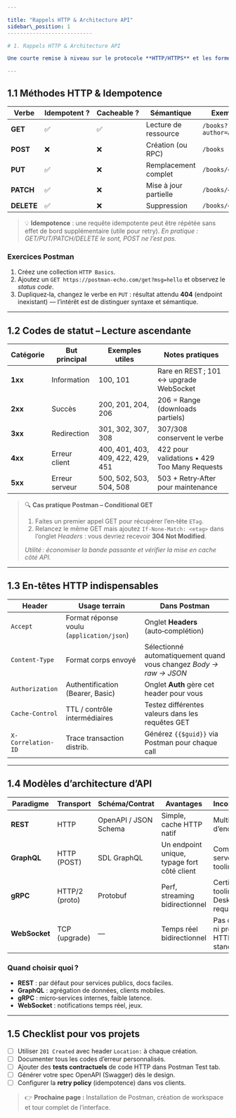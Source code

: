 ```yaml
---

title: "Rappels HTTP & Architecture API"
sidebar\_position: 1
---------------------------

# 1. Rappels HTTP & Architecture API

Une courte remise à niveau sur le protocole **HTTP/HTTPS** et les formes d’API modernes : indispensable avant d’ouvrir Postman.

---
```


## 1.1 Méthodes HTTP & Idempotence

| Verbe      | Idempotent ? | Cacheable ? | Sémantique            | Exemple                |
| ---------- | ------------ | ----------- | --------------------- | ---------------------- |
| **GET**    | ✅            | ✅           | Lecture de ressource  | `/books?author=Asimov` |
| **POST**   | ❌            | ❌           | Création (ou RPC)     | `/books`               |
| **PUT**    | ✅            | ❌           | Remplacement complet  | `/books/42`            |
| **PATCH**  | ✅            | ❌           | Mise à jour partielle | `/books/42`            |
| **DELETE** | ✅            | ❌           | Suppression           | `/books/42`            |

> 💡 **Idempotence** : une requête idempotente peut être répétée sans effet de bord supplémentaire (utile pour retry). *En pratique : GET/PUT/PATCH/DELETE le sont, POST ne l’est pas.*

### Exercices Postman

1. Créez une collection `HTTP Basics`.
2. Ajoutez un `GET https://postman-echo.com/get?msg=hello` et observez le *status code*.
3. Dupliquez‑la, changez le verbe en `PUT` : résultat attendu **404** (endpoint inexistant) — l’intérêt est de distinguer syntaxe et sémantique.

---

## 1.2 Codes de statut – Lecture ascendante

| Catégorie | But principal  | Exemples utiles                   | Notes pratiques                              |
| --------- | -------------- | --------------------------------- | -------------------------------------------- |
| **1xx**   | Information    | 100, 101                          | Rare en REST ; 101 ↔ upgrade WebSocket       |
| **2xx**   | Succès         | 200, 201, 204, 206                | 206 = Range (downloads partiels)             |
| **3xx**   | Redirection    | 301, 302, 307, 308                | 307/308 conservent le verbe                  |
| **4xx**   | Erreur client  | 400, 401, 403, 409, 422, 429, 451 | 422 pour validations • 429 Too Many Requests |
| **5xx**   | Erreur serveur | 500, 502, 503, 504, 508           | 503 + Retry‑After pour maintenance           |

> 🔍 **Cas pratique Postman – Conditional GET**
>
> 1. Faites un premier appel GET pour récupérer l’en‑tête `ETag`.
> 2. Relancez le même GET mais ajoutez `If-None-Match: <etag>` dans l’onglet *Headers* : vous devriez recevoir **304 Not Modified**.
>
> *Utilité : économiser la bande passante et vérifier la mise en cache côté API.*

---

## 1.3 En‑têtes HTTP indispensables

| Header             | Usage terrain                             | Dans Postman                                                       |
| ------------------ | ----------------------------------------- | ------------------------------------------------------------------ |
| `Accept`           | Format réponse voulu (`application/json`) | Onglet **Headers** (auto‑complétion)                               |
| `Content-Type`     | Format corps envoyé                       | Sélectionné automatiquement quand vous changez *Body → raw → JSON* |
| `Authorization`    | Authentification (Bearer, Basic)          | Onglet **Auth** gère cet header pour vous                          |
| `Cache-Control`    | TTL / contrôle intermédiaires             | Testez différentes valeurs dans les requêtes GET                   |
| `X-Correlation-ID` | Trace transaction distrib.                | Générez `{{$guid}}` via Postman pour chaque call                   |

---

## 1.4 Modèles d’architecture d’API

| Paradigme     | Transport      | Schéma/Contrat        | Avantages                                   | Inconvénients                         |
| ------------- | -------------- | --------------------- | ------------------------------------------- | ------------------------------------- |
| **REST**      | HTTP           | OpenAPI / JSON Schema | Simple, cache HTTP natif                    | Multiplicité d’endpoints              |
| **GraphQL**   | HTTP (POST)    | SDL GraphQL           | Un endpoint unique, typage fort côté client | Complexité serveur & tooling          |
| **gRPC**      | HTTP/2 (proto) | Protobuf              | Perf, streaming bidirectionnel              | Certificats + tooling Desktop requis  |
| **WebSocket** | TCP (upgrade)  | —                     | Temps réel bidirectionnel                   | Pas de cache ni proxies HTTP standard |

### Quand choisir quoi ?

* **REST** : par défaut pour services publics, docs faciles.
* **GraphQL** : agrégation de données, clients mobiles.
* **gRPC** : micro‑services internes, faible latence.
* **WebSocket** : notifications temps réel, jeux.

---

## 1.5 Checklist pour vos projets

* [ ] Utiliser `201 Created` avec header `Location:` à chaque création.
* [ ] Documenter tous les codes d’erreur personnalisés.
* [ ] Ajouter des **tests contractuels** de code HTTP dans Postman Test tab.
* [ ] Générer votre spec OpenAPI (Swagger) dès le design.
* [ ] Configurer la **retry policy** (idempotence) dans vos clients.

> 👉 **Prochaine page :** Installation de Postman, création de workspace et tour complet de l’interface.
